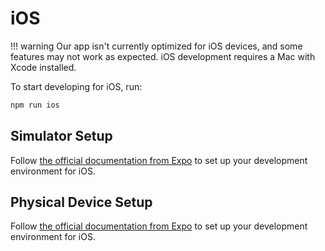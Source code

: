 # iOS

!!! warning
    Our app isn't currently optimized for iOS devices, and some features may not work as expected.
    iOS development requires a Mac with Xcode installed.

To start developing for iOS, run:

```bash
npm run ios
```

## Simulator Setup

Follow [the official documentation from Expo](https://docs.expo.dev/get-started/set-up-your-environment/?platform=ios&device=simulated&mode=expo-go) to set up your development environment for iOS.

## Physical Device Setup

Follow [the official documentation from Expo](https://docs.expo.dev/get-started/set-up-your-environment/?platform=ios&device=physical&mode=expo-go) to set up your development environment for iOS.
